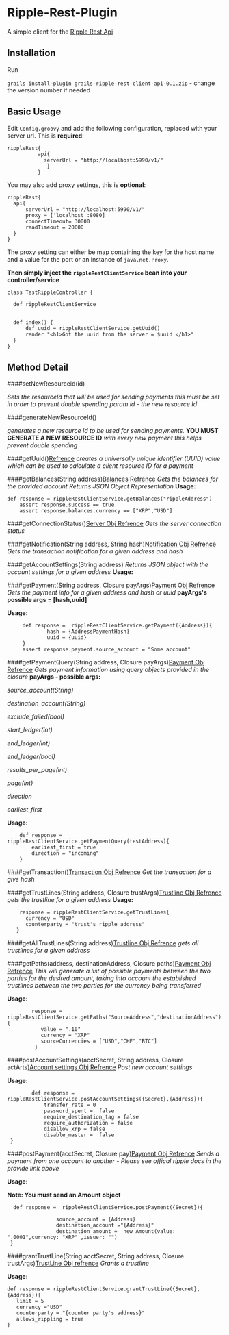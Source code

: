 Ripple-Rest-Plugin
==================

A simple client for the [Ripple Rest Api](https://dev.ripple.com/#introduction) 

## Installation
Run  

`grails install-plugin grails-ripple-rest-client-api-0.1.zip` - change the version number if needed


## Basic Usage

Edit `Config.groovy` and add the following configuration, replaced with your server url. 
This is **required**:

    rippleRest{
              api{
                serverUrl = "http://localhost:5990/v1/"
                 }
              }

You may also add proxy settings, this is **optional**:

  ```
  rippleRest{
    api{
        serverUrl = "http://localhost:5990/v1/"
        proxy = ['localhost':8080]
        connectTimeout= 30000
        readTimeout = 20000
    }
  }
  ```
  The proxy setting can either be map containing the key for the host name and a value for the port or an instance of `java.net.Proxy`.
  
  
  **Then simply inject the `rippleRestClientService` bean into your controller/service**
  ```
  class TestRippleController {

    def rippleRestClientService


    def index() {
        def uuid = rippleRestClientService.getUuid()
        render "<h1>Got the uuid from the server = $uuid </h1>"
    }
  }
  ```
## Method Detail

####setNewResourceid(id)


*Sets the resourceId that will be used for sending payments*
*this must be set in order to prevent double spending*
*param id - the new resource Id*


####generateNewResourceId()


*generates a new resource Id to be used for sending payments.*
**YOU MUST GENERATE A NEW RESOURCE ID**
*with every new payment*
*this helps prevent double spending*

####getUuid()[Refrence](https://dev.ripple.com/#create-client-resource-id)
*creates a universally unique identifier (UUID) value which can be used to calculate a client resource ID for a payment*

####getBalances(String address)[Balances Refrence](https://dev.ripple.com/#account-balances)
*Gets the balances for the provided account*
*Returns JSON Object Representation*
**Usage:**


    def response = rippleRestClientService.getBalances("rippleAddress")
        assert response.success == true
        assert response.balances.currency == ["XRP","USD"]

####getConnectionStatus()[Server Obj Refrence](https://dev.ripple.com/#get-server-status)
*Gets the server connection status*


####getNotification(String address, String hash)[Notification Obj Refrence](https://dev.ripple.com/#checking-notifications)
*Gets the transaction notification for a given address and hash*


     
####getAccountSettings(String address)
*Returns JSON object with the account settings for a given address*
**Usage:**


####getPayment(String address, Closure payArgs)[Payment Obj Refrence](https://dev.ripple.com/#confirming-a-payment)
*Gets the payment info for a given address and hash or uuid*
**payArgs's  possible args = [hash,uuid]**

**Usage:**
         
         
         def response =  rippleRestClientService.getPayment({Address}){
                 hash = {AddressPaymentHash}
                 uuid = {uuid}
         }
         assert response.payment.source_account = "Some account"
         
         
####getPaymentQuery(String address, Closure payArgs)[Payment Obj Refrence](https://dev.ripple.com/#payment-history)
*Gets payment information using query objects provided in the closure*
**payArgs - possible args:**

*source_account(String)*

*destination_account(String)*

*exclude_failed(bool)*

*start_ledger(int)*

*end_ledger(int)*

*end_ledger(bool)*

*results_per_page(int)*

*page(int)*

*direction*

*earliest_first*

**Usage:**
        
        def response = rippleRestClientService.getPaymentQuery(testAddress){
            earliest_first = true
            direction = "incoming"
        }

####getTransaction()[Transaction Obj Refrence](https://dev.ripple.com/#retrieve-ripple-transaction)
*Get the transaction for  a give hash*


####getTrustLines(String address, Closure trustArgs)[Trustline Obj Refrence](https://dev.ripple.com/#trustlines)
*gets the trustline for a given address*
**Usage:**

        response = rippleRestClientService.getTrustLines{
          currency = "USD"
          counterparty = "trust's ripple address"
       }


####getAllTrustLines(String address)[Trustline Obj Refrence](https://dev.ripple.com/#trustlines)
*gets all trustlines for a given address*


####getPaths(address, destinationAddress, Closure paths)[Payment Obj Refrence](https://dev.ripple.com/#preparing-a-payment)
*This will generate a list of possible payments between the two parties for the desired amount, taking into account the established trustlines between the two parties for the currency being transferred*

**Usage:**

            response = rippleRestClientService.getPaths("SourceAddress","destinationAddress"){
               value = ".10"
               currency = "XRP"
               sourceCurrencies = ["USD","CHF","BTC"]
             }
             
####postAccountSettings(acctSecret, String address, Closure actArts)[Account settings Obj Refrence](https://dev.ripple.com/#account-settings)
*Post new account settings*

**Usage:**
            
            def response = rippleRestClientService.postAccountSettings({Secret},{Address}){
                transfer_rate = 0
                password_spent =  false
                require_destination_tag = false
                require_authorization = false
                disallow_xrp = false
                disable_master =  false
     }
     
     
####postPayment(acctSecret, Closure pay)[Payment Obj Refrence](https://dev.ripple.com/#sending-payments)
*Sends a payment from one account to another - Please see offical ripple docs in the provide link above*

**Usage:**

**Note: You must send an Amount object** 

      def response =  rippleRestClientService.postPayment({Secret}){
      
                    source_account = {Address}
                    destination_account ="{Address}"
                    destination_amount =  new Amount(value: ".0001",currency: "XRP" ,issuer: "")
     }
     
####grantTrustLine(String acctSecret, String address, Closure trustArgs)[TrustLine Obj refrence](https://dev.ripple.com/#granting-a-trustline)
*Grants a trustline*

**Usage:**

    
    def response = rippleRestClientService.grantTrustLine({Secret},{Address}){
       limit = 5
       currency ="USD"
       counterparty = "{counter party's address}"
       allows_rippling = true
    }
